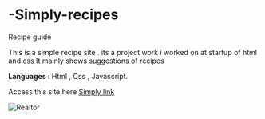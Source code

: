 # -Simply-recipes
Recipe guide 

This is a simple recipe site . its a project work i worked on at startup of html and css 
It mainly shows suggestions of recipes 

 <strong> Languages : </strong> Html , Css , Javascript.
 
  Access this site  here [Simply link](https://www.simply.davisisibor.com)
    
![Realtor](https://davisisibor.com/wp-content/uploads/2022/08/Screenshot-42.png)
